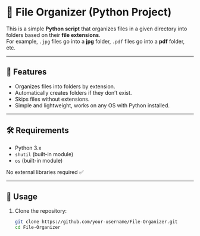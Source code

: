 # 📂 File Organizer (Python Project)

This is a simple **Python script** that organizes files in a given directory into folders based on their **file extensions**.  
For example, `.jpg` files go into a **jpg** folder, `.pdf` files go into a **pdf** folder, etc.

---

## 🚀 Features
- Organizes files into folders by extension.
- Automatically creates folders if they don’t exist.
- Skips files without extensions.
- Simple and lightweight, works on any OS with Python installed.

---

## 🛠️ Requirements
- Python 3.x
- `shutil` (built-in module)
- `os` (built-in module)

No external libraries required ✅

---

## 📖 Usage
1. Clone the repository:
   ```bash
   git clone https://github.com/your-username/File-Organizer.git
   cd File-Organizer
